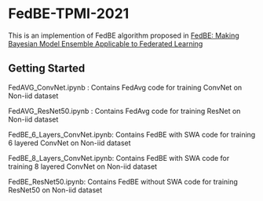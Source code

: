 # FedBE-TPMI-2021
This is an implemention of FedBE algorithm proposed in [FedBE: Making Bayesian Model Ensemble Applicable to Federated Learning](https://arxiv.org/abs/2009.01974)

## Getting Started
FedAVG_ConvNet.ipynb : Contains FedAvg code for training ConvNet on Non-iid dataset

FedAVG_ResNet50.ipynb : Contains FedAvg code for training ResNet on Non-iid dataset

FedBE_6_Layers_ConvNet.ipynb: Contains FedBE with SWA code for training 6 layered ConvNet on Non-iid dataset

FedBE_8_Layers_ConvNet.ipynb: Contains FedBE with SWA code for training 8 layered ConvNet on Non-iid dataset

FedBE_ResNet50.ipynb: Contains FedBE without SWA code for training ResNet50 on Non-iid dataset


